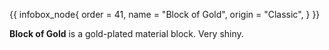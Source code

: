 {{ infobox_node{
	order = 41,
	name = "Block of Gold",
	origin = "Classic",
} }}

**Block of Gold** is a gold-plated material block. Very shiny.

